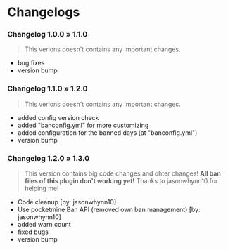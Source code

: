 # Changelogs


### Changelog 1.0.0 » 1.1.0
> This verions doesn't contains any important changes.
- bug fixes
- version bump


### Changelog 1.1.0 » 1.2.0
> This verions doesn't contains any important changes.
- added config version check
- added "banconfig.yml" for more customizing
- added configuration for the banned days (at "banconfig.yml")
- version bump


### Changelog 1.2.0 » 1.3.0
> This version contains big code changes and ohter changes! **All ban files of this plugin don't working yet!** Thanks to jasonwhynn10 for helping me!
- Code cleanup [by: jasonwhynn10]
- Use pocketmine Ban API (removed own ban management) [by: jasonwhynn10]
- added warn count
- fixed bugs
- version bump